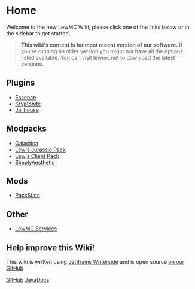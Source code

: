 # Home

Welcome to the new LewMC Wiki, please click one of the links below or in the sidebar to get started.

> **This wiki's content is for most recent version of our software.** If you're running an older version you might not have all the options listed available. You can visit lewmc.net to download the latest versions.

## Plugins
- [Essence](Essence.md)
- [Kryptonite](Kryptonite.md)
- [Jailhouse](Jailhouse.md)

## Modpacks
- [Galactica](Galactica.md)
- [Lew's Jurassic Pack](LJP.md)
- [Lew's Client Pack](LCP.md)
- [SimplyAesthetic](SimplyAesthetic.md)

## Mods
- [PackStats](PackStats.md)

## Other
- [LewMC Services](LewMC-Services.md)

## Help improve this Wiki!
This wiki is written using [JetBrains Writerside](https://jetbrains.com/writerside) and is open source [on our GitHub](https://github.com/lewmc/Wiki)

<seealso>
    <category ref="opensource">
        <a href="https://github.com/lewmc">GitHub</a>
        <a href="https://lewmc.github.io">JavaDocs</a>
    </category>
</seealso>
